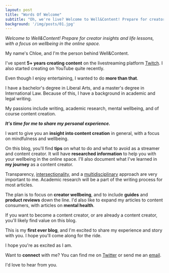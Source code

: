 ```yaml
---
layout: post
title: "Words Of Welcome"
subtitle: "Oh, we're live? Welcome to Well&Content! Prepare for creator insights and life lessons, with a focus on wellbeing in the online space."
background: '/img/posts/01.jpg'
---
```


*Welcome to Well&Content! Prepare for creator insights and life lessons, with a focus on wellbeing in the online space.*

My name's Chloe, and I'm the person behind Well&Content.

I've spent **5+ years creating content** on the livestreaming platform [Twitch](https://www.digitaltrends.com/gaming/what-is-twitch/). I also started creating on YouTube quite recently.

Even though I enjoy entertaining, I wanted to do **more than that**.

I have a bachelor's degree in Liberal Arts, and a master's degree in International Law. Because of this, I have a background in academic and legal writing.

My passions include writing, academic research, mental wellbeing, and of course content creation.

***It's time for me to share my personal experience.***

I want to give you an **insight into content creation** in general, with a focus on mindfulness and wellbeing.

On this blog, you'll find **tips** on what to do and what to avoid as a streamer and content creator. It will have **researched information** to help you with your wellbeing in the online space. I'll also document what I've learned in **my journey** as a content creator.

Transparency, [intersectionality](https://www.merriam-webster.com/dictionary/intersectionality), and a [multidisciplinary](https://www.merriam-webster.com/dictionary/multidisciplinary) approach are very important to me. Academic research will be a part of the writing process for most articles.

The plan is to focus on **creator wellbeing**, and to include **guides** and **product reviews** down the line. I'd also like to expand my articles to content consumers, with articles on **mental health**.

If you want to become a content creator, or are already a content creator, you'll likely find value on this blog.

This is my **first ever blog**, and I'm excited to share my experience and story with you. I hope you'll come along for the ride.

I hope you're as excited as I am.

Want to **connect** with me? You can find me on [Twitter](https://twitter.com/glitchedinorbit) or send me an [email](mailto:glitchedinorbit@gmail.com).

I'd love to hear from you.